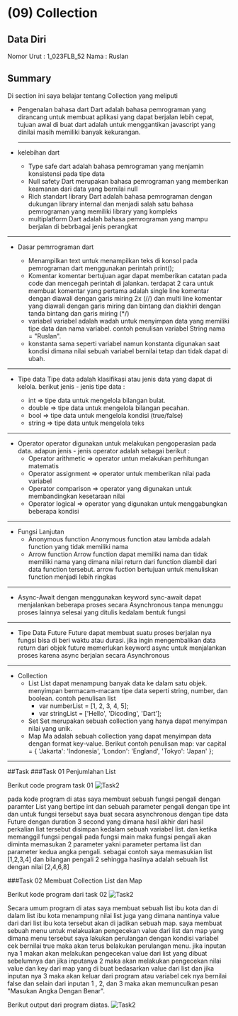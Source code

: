 # (09) Collection

## Data Diri

Nomor Urut : 1_023FLB_52
Nama : Ruslan

## Summary

Di section ini saya belajar tentang Collection yang meliputi

- Pengenalan bahasa dart
  Dart adalah bahasa pemrograman yang dirancang untuk membuat aplikasi yang dapat berjalan lebih cepat, tujuan awal di buat dart adalah untuk menggantikan javascript yang dinilai masih memiliki banyak kekurangan.
  ***
- kelebihan dart

  - Type safe
    dart adalah bahasa pemrograman yang menjamin konsistensi pada tipe data
  - Null safety
    Dart merupakan bahasa pemrograman yang memberikan keamanan dari data yang bernilai null
  - Rich standart library
    Dart adalah bahasa pemrograman dengan dukungan library internal dan menjadi salah satu bahasa pemrograman yang memiliki library yang kompleks
  - multiplatform
    Dart adalah bahasa pemrograman yang mampu berjalan di bebrbagai jenis perangkat

---

- Dasar pemrrograman dart

  - Menampilkan text
    untuk menampilkan teks di konsol pada pemrograman dart menggunakan perintah print();
  - Komentar
    komentar bertujuan agar dapat memberikan catatan pada code dan mencegah perintah di jalankan. terdapat 2 cara untuk membuat komentar yang pertama adalah single line komentar dengan diawali dengan garis miring 2x (//) dan multi line komentar yang diawali dengan garis miring dan bintang dan diakhiri dengan tanda bintang dan garis miring (\*/)
  - variabel
    variabel adalah wadah untuk menyimpan data yang memiliki tipe data dan nama variabel. contoh penulisan variabel String nama = "Ruslan".
  - konstanta
    sama seperti variabel namun konstanta digunakan saat kondisi dimana nilai sebuah variabel bernilai tetap dan tidak dapat di ubah.

---

- Tipe data
  Tipe data adalah klasifikasi atau jenis data yang dapat di kelola. berikut jenis - jenis tipe data :

  - int => tipe data untuk mengelola bilangan bulat.
  - double => tipe data untuk mengelola bilangan pecahan.
  - bool => tipe data untuk mengelola kondisi (true/false)
  - string => tipe data untuk mengelola teks

---

- Operator
  operator digunakan untuk melakukan pengoperasian pada data. adapun jenis - jenis operator adalah sebagai berikut :
  - Operator arithmetic => operator untun melakukan perhitungan matematis
  - Operator assignment => operator untuk memberikan nilai pada variabel
  - Operator comparison => operator yang digunakan untuk membandingkan kesetaraan nilai
  - Operator logical => operator yang digunakan untuk menggabungkan beberapa kondisi

---

- Fungsi Lanjutan
  - Anonymous function
    Anonymous function atau lambda adalah function yang tidak memiliki nama
  - Arrow function
    Arrow function dapat memiliki nama dan tidak memiliki nama yang dimana nilai return dari function diambil dari data function tersebut. arrow fuction bertujuan untuk menuliskan function menjadi lebih ringkas

---

- Async-Await
  dengan menggunakan keyword sync-await dapat menjalankan beberapa proses secara Asynchronous tanpa menunggu proses lainnya selesai yang ditulis kedalam bentuk fungsi

---

- Tipe Data Future
  Future dapat membuat suatu proses berjalan nya fungsi bisa di beri waktu atau durasi. jika ingin mengembalikan data return dari objek future memerlukan keyword async untuk menjalankan proses karena async berjalan secara Asynchronous

---

- Collection
  - List
    List dapat menampung banyak data ke dalam satu objek. menyimpan bermacam-macam tipe data seperti string, number, dan boolean. contoh penulisan list
    - var numberList = [1, 2, 3, 4, 5];
    - var stringList = ['Hello', 'Dicoding', 'Dart'];
  - Set
    Set merupakan sebuah collection yang hanya dapat menyimpan nilai yang unik.
  - Map
    Ma adalah sebuah collection yang dapat menyimpan data dengan format key-value. Berikut contoh penulisan map:
    var capital = {
    'Jakarta': 'Indonesia',
    'London': 'England',
    'Tokyo': 'Japan'
    };

---

##Task
###Task 01
Penjumlahan List

Berikut code program task 01
![Task2](../screenshots/output%20task%201.png)

pada kode program di atas saya membuat sebuah fungsi pengali dengan paramter List yang bertipe int dan sebuah parameter pengali dengan tipe int dan untuk fungsi tersebut saya buat secara asynchronous dengan tipe data Future dengan duration 3 second yang dimana hasil akhir dari hasil perkalian liat tersebut disimpan kedalam sebuah variabel list. dan ketika memanggil fungsi pengali pada fungsi main maka fungsi pengali akan diminta memasukan 2 parameter yakni parameter pertama list dan parameter kedua angka pengali. sebagai contoh saya memasukian list [1,2,3,4] dan bilangan pengali 2 sehingga hasilnya adalah sebuah list dengan nilai [2,4,6,8]

###Task 02
Membuat Collection List dan Map

Berikut kode program dari task 02
![Task2](../screenshots/code%20task%202.png)

Secara umum program di atas saya membuat sebuah list ibu kota dan di dalam list ibu kota menampung nilai list juga yang dimana nantinya value dari dari list ibu kota tersebut akan di jadikan sebuah map. saya membuat sebuah menu untuk melakuakan pengecekan value dari list dan map yang dimana menu tersebut saya lakukan perulangan dengan kondisi variabel cek bernilai true maka akan terus belakukan perulangan menu. jika inputan nya 1 makan akan melakukan pengecekan value dari list yang dibuat sebelumnya dan jika inputanya 2 maka akan melakukan pengecekan nilai value dan key dari map yang di buat bedasarkan value dari list dan jika inputan nya 3 maka akan keluar dari program atau variabel cek nya bernilai false dan selain dari inputan 1 , 2, dan 3 maka akan memunculkan pesan "Masukan Angka Dengan Benar".

Berikut output dari program diatas.
![Task2](../screenshots/hasil%20task%202.png)

